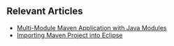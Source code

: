 ## Relevant Articles

- [Multi-Module Maven Application with Java Modules](https://www.baeldung.com/maven-multi-module-project-java-jpms)
- [Importing Maven Project into Eclipse](https://www.baeldung.com/maven-import-eclipse)
